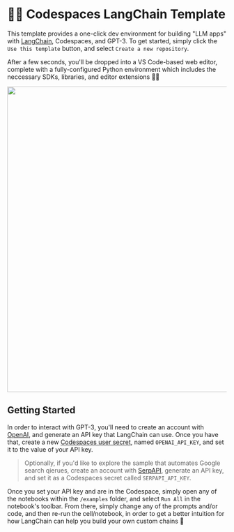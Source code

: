 # 🦜🔗 Codespaces LangChain Template

This template provides a one-click dev environment for building "LLM apps" with [LangChain](https://github.com/hwchase17/langchain), Codespaces, and GPT-3. To get started, simply click the `Use this template` button, and select `Create a new repository`.

After a few seconds, you'll be dropped into a VS Code-based web editor, complete with a fully-configured Python environment which includes the neccessary SDKs, libraries, and editor extensions 🐱‍💻

<img width="700px" src="https://user-images.githubusercontent.com/116461/214455181-bee24f04-3ad1-4269-ad1f-3428a3e860ea.png" />

## Getting Started

In order to interact with GPT-3, you'll need to create an account with [OpenAI](https://openai.com/api/), and generate an API key that LangChain can use. Once you have that, create a new [Codespaces user secret](https://github.com/settings/codespaces/), named `OPENAI_API_KEY`, and set it to the value of your API key.

> Optionally, if you'd like to explore the sample that automates Google search qierues, create an account with [SerpAPI](https://serpapi.com/), generate an API key, and set it as a Codespaces secret called `SERPAPI_API_KEY`.


Once you set your API key and are in the Codespace, simply open any of the notebooks within the `/examples` folder, and select `Run All` in the notebook's toolbar. From there, simply change any of the prompts and/or code, and then re-run the cell/notebook, in order to get a better intuition for how LangChain can help you build your own custom chains 🚀